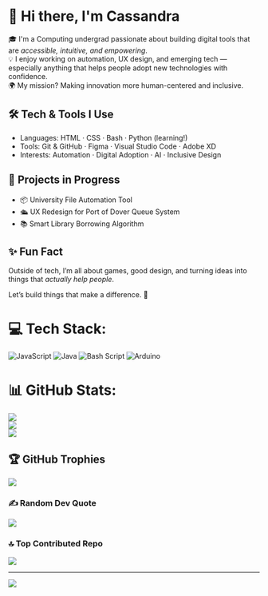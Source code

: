 # 👋 Hi there, I'm Cassandra

🎓 I'm a Computing undergrad passionate about building digital tools that are *accessible, intuitive, and empowering*.  
💡 I enjoy working on automation, UX design, and emerging tech — especially anything that helps people adopt new technologies with confidence.  
🌍 My mission? Making innovation more human-centered and inclusive.

## 🛠️ Tech & Tools I Use
- Languages: HTML · CSS · Bash · Python (learning!)  
- Tools: Git & GitHub · Figma · Visual Studio Code · Adobe XD  
- Interests: Automation · Digital Adoption · AI · Inclusive Design

## 🧪 Projects in Progress
- 📦 University File Automation Tool  
- 🛳️ UX Redesign for Port of Dover Queue System  
- 📚 Smart Library Borrowing Algorithm

## ✨ Fun Fact
Outside of tech, I’m all about games, good design, and turning ideas into things that *actually help people*.

Let’s build things that make a difference. 🚀

# 💻 Tech Stack:
![JavaScript](https://img.shields.io/badge/javascript-%23323330.svg?style=for-the-badge&logo=javascript&logoColor=%23F7DF1E) ![Java](https://img.shields.io/badge/java-%23ED8B00.svg?style=for-the-badge&logo=openjdk&logoColor=white) ![Bash Script](https://img.shields.io/badge/bash_script-%23121011.svg?style=for-the-badge&logo=gnu-bash&logoColor=white) ![Arduino](https://img.shields.io/badge/-Arduino-00979D?style=for-the-badge&logo=Arduino&logoColor=white)
# 📊 GitHub Stats:
![](https://github-readme-stats.vercel.app/api?username=cassieldn&theme=dracula&hide_border=false&include_all_commits=true&count_private=false)<br/>
![](https://nirzak-streak-stats.vercel.app/?user=cassieldn&theme=dracula&hide_border=false)<br/>
![](https://github-readme-stats.vercel.app/api/top-langs/?username=cassieldn&theme=dracula&hide_border=false&include_all_commits=true&count_private=false&layout=compact)

## 🏆 GitHub Trophies
![](https://github-profile-trophy.vercel.app/?username=cassieldn&theme=radical&no-frame=false&no-bg=false&margin-w=4)

### ✍️ Random Dev Quote
![](https://quotes-github-readme.vercel.app/api?type=horizontal&theme=radical)

### 🔝 Top Contributed Repo
![](https://github-contributor-stats.vercel.app/api?username=cassieldn&limit=5&theme=dark&combine_all_yearly_contributions=true)

---
[![](https://visitcount.itsvg.in/api?id=cassieldn&icon=7&color=1)](https://visitcount.itsvg.in)

<!-- Proudly created with GPRM ( https://gprm.itsvg.in ) -->
